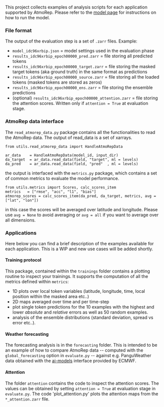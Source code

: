 This project collects examples of analysis scripts for each application supported by AtmoRep. Please refer to the [model page](https://github.com/clessig/atmorep/tree/main) for instructions on how to run the model. 

### File format

The output of the evaluation step is a set of `.zarr` files. Example:
- `model_idc96xrbip.json`  = model settings used in the evaluation phase
- `results_idc96xrbip_epoch00000_pred.zarr`    = file storing all predicted tokens
- `results_idc96xrbip_epoch00000_target.zarr`  = file storing the masked target tokens (aka ground truth) in the same format as predictions
- `results_idc96xrbip_epoch00000_source.zarr` = file storing all the loaded tokens (masked tokens are stored as zeros)
- `results_idc96xrbip_epoch00000_ens.zarr`       = file storing the ensemble predictions
- (optional) `results_idc96xrbip_epoch00000_attention.zarr`  = file storing the attention scores. Written only if `attention = True` at evaluation stage. 

### AtmoRep data interface
The `read_atmorep_data.py` package contains all the functionalities to read the AtmoRep data. The output of read_data is a set of xarrays. 
```
from utils.read_atmorep_data import HandleAtmoRepData

ar_data    = HandleAtmoRepData(model_id, input_dir)
da_target  = ar_data.read_data(field, "target", ml = levels)
da_pred    = ar_data.read_data(field, "pred"  , ml = levels)
```
the output is interfaced with the `metrics.py` package, which contains a set of common metrics to evaluate the model performance. 

```
from utils.metrics import Scores, calc_scores_item
metrics   = ["rmse", "acc", "l1", "bias"]
atmorep_scores = calc_scores_item(da_pred, da_target, metrics, avg = ["lat", "lon"])
```
in this case the scores will be averaged over latitude and longitude. Please use `avg = None` to avoid averaging or `avg = all` if you want to average over all dimensions. 

### Applications
Here below you can find a brief description of the examples available for each application. This is a WIP and new use cases will be added shortly. 

#### Training protocol
This package, contained within the `trainings` folder contains a plotting routine to inspect your trainings. It supports the computation of all the metrics defined within `metrics`:
- 1D plots over local token variables (latitude, longitude, time, local position within the masked area etc..)
- 2D maps averaged over time and per time-step
- plot single token predictions for the 10 examples with the highest and lower _absolute_ and _relative_ errors as well as 50 random examples. 
- analysis of the ensemble distributions (standard deviation, spread vs error etc..). 


#### Weather forecasting
The forecasting analysis is in the `forecasting` folder. This is intended to be an example of how to compare AtmoRep data -- computed with the `global_forecasting` option in `evaluate.py` -- against e.g. PanguWeather data obtained with the [ai-models](https://github.com/ecmwf-lab/ai-models-panguweather/tree/main/ai_models_panguweather) interface provided by ECMWF. 


#### Attention
The folder `attention` contains the code to inspect the attention scores. The values can be obtained by setting `attention = True` at evaluation stage in `evaluate.py`. 
The code 'plot_attention.py' plots the attention maps from the `*_attention.zarr` file. 